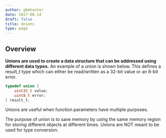 ```yaml
---
author: gbmhunter
date: 2017-08-14
draft: false
title: Unions
type: page
---
```


## Overview

**Unions are used to create a data structure that can be addressed using different data types.** An example of a union is shown below. This defines a result_t type which can either be read/written as a 32-bit value or an 8-bit error.

```c    
typedef union {
    uint32_t value;
    uint8_t error;
} result_t;
```

Unions are useful when function parameters have multiple purposes.

The purpose of union is to save memory by using the same memory region for storing different objects at different times. Unions are NOT meant to be used for type conversion.
